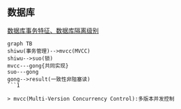 ## 数据库

[数据库事务特征、数据库隔离级别](https://www.jianshu.com/p/fd51cb8dc03b)
```mermaid
graph TB
shiwu(事务管理)-->mvcc(MVCC)
shiwu-->suo(锁)
mvcc---gong{共同实现}
suo---gong
gong-->result(一致性非阻塞读)
```1

> mvcc(Multi-Version Concurrency Control):多版本并发控制

